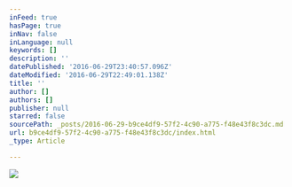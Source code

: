 ```yaml
---
inFeed: true
hasPage: true
inNav: false
inLanguage: null
keywords: []
description: ''
datePublished: '2016-06-29T23:40:57.096Z'
dateModified: '2016-06-29T22:49:01.138Z'
title: ''
author: []
authors: []
publisher: null
starred: false
sourcePath: _posts/2016-06-29-b9ce4df9-57f2-4c90-a775-f48e43f8c3dc.md
url: b9ce4df9-57f2-4c90-a775-f48e43f8c3dc/index.html
_type: Article

---
```

![](https://the-grid-user-content.s3-us-west-2.amazonaws.com/dfc6efd7-5616-4c3c-8a08-052ef623c5e8.jpg)